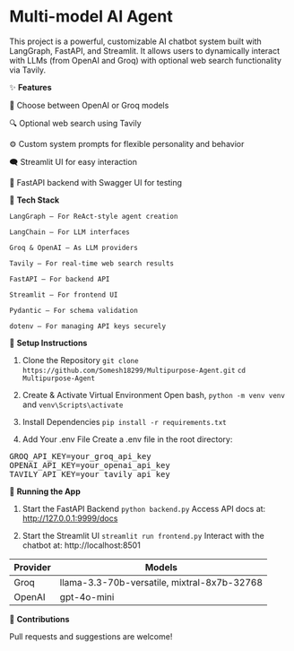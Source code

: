 # Multi-model AI Agent

This project is a powerful, customizable AI chatbot system built with LangGraph, FastAPI, and Streamlit. It allows users to dynamically interact with LLMs (from OpenAI and Groq) with optional web search functionality via Tavily.

✨ **Features**

🧠 Choose between OpenAI or Groq models

🔍 Optional web search using Tavily

⚙️ Custom system prompts for flexible personality and behavior

🗨️ Streamlit UI for easy interaction

🚀 FastAPI backend with Swagger UI for testing

🧩 **Tech Stack**

    LangGraph – For ReAct-style agent creation

    LangChain – For LLM interfaces

    Groq & OpenAI – As LLM providers

    Tavily – For real-time web search results

    FastAPI – For backend API

    Streamlit – For frontend UI

    Pydantic – For schema validation

    dotenv – For managing API keys securely

🔧 **Setup Instructions**

1. Clone the Repository
`git clone https://github.com/Somesh18299/Multipurpose-Agent.git`
`cd Multipurpose-Agent`

2. Create & Activate Virtual Environment
Open bash, `python -m venv venv` and 
`venv\Scripts\activate`

3. Install Dependencies
`pip install -r requirements.txt`

4. Add Your .env File
Create a .env file in the root directory:

<pre>GROQ_API_KEY=your_groq_api_key 
OPENAI_API_KEY=your_openai_api_key 
TAVILY_API_KEY=your_tavily_api_key </pre>

🚀 **Running the App**

1. Start the FastAPI Backend
`python backend.py`
Access API docs at: http://127.0.0.1:9999/docs

2. Start the Streamlit UI
`streamlit run frontend.py`
Interact with the chatbot at: http://localhost:8501

| Provider | Models                              |
|----------|-------------------------------------|
| Groq     | llama-3.3-70b-versatile, mixtral-8x7b-32768 |
| OpenAI   | gpt-4o-mini                         |


🤝 **Contributions**

Pull requests and suggestions are welcome!
